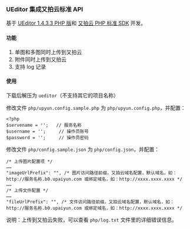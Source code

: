 ### UEditor 集成又拍云标准 API

基于 [UEditor 1.4.3.3 PHP 版](http://ueditor.baidu.com)和 [又拍云 PHP 标准 SDK](https://github.com/upyun/php-sdk) 开发。

#### 功能

1. 单图和多图同时上传到又拍云
2. 附件同时上传到又拍云
3. 支持 log 记录

#### 使用

下载后解压为 `ueditor`（不支持其它的项目名称）

修改文件 `php/upyun.config.sample.php` 为 `php/upyun.config.php`，并配置：

```
<?php
$servename = '';   // 服务名称
$username = '';     // 操作员账号
$password = '';     // 操作员密码
```

修改文件 `php/config.sample.json` 为 `php/config.json`，并配置：

```
/* 上传图片配置项 */
……
"imageUrlPrefix": "", /* 图片访问路径前缀，又拍云域名配置，默认域名，如：http://服务名称.b0.upaiyun.com 或绑定域名，如：http://xxxx.xxxx.xxxx */
……
/* 上传文件配置 */
……
"fileUrlPrefix": "", /* 文件访问路径前缀，又拍云域名配置，默认域名，如：http://服务名称.b0.upaiyun.com 或绑定域名，如：http://xxxx.xxxx.xxxx */
```

说明：上传到又拍云失败，可以查看 `php/log.txt` 文件里的详细错误信息。
